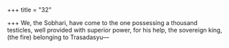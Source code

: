 +++
title = "32"

+++
We, the Sobhari, have come to the one possessing a thousand testicles,  well provided with superior power, for his help,
the sovereign king, (the fire) belonging to Trasadasyu—
